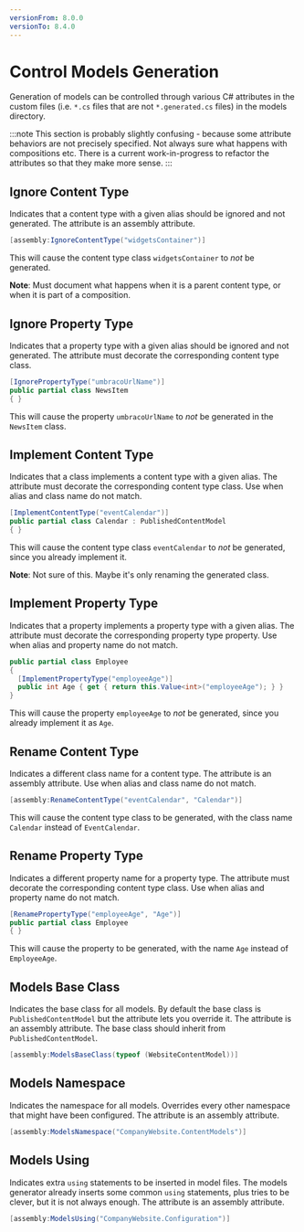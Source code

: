 ```yaml
---
versionFrom: 8.0.0
versionTo: 8.4.0
---
```


# Control Models Generation

Generation of models can be controlled through various C# attributes in the custom files (i.e. `*.cs` files that are not `*.generated.cs` files) in the models directory.

:::note
This section is probably slightly confusing - because some attribute behaviors are not precisely specified. Not always sure what happens with compositions etc. There is a current work-in-progress to refactor the attributes so that they make more sense.
:::

## Ignore Content Type

Indicates that a content type with a given alias should be ignored and not generated. The attribute is an assembly attribute.

```csharp
[assembly:IgnoreContentType("widgetsContainer")]
```

This will cause the content type class `widgetsContainer` to _not_ be generated.

**Note**: Must document what happens when it is a parent content type, or when it is part of a composition.

## Ignore Property Type

Indicates that a property type with a given alias should be ignored and not generated. The attribute must decorate the corresponding content type class.

```csharp
[IgnorePropertyType("umbracoUrlName")]
public partial class NewsItem
{ }
```

This will cause the property `umbracoUrlName` to _not_ be generated in the `NewsItem` class.

## Implement Content Type

Indicates that a class implements a content type with a given alias. The attribute must decorate the corresponding content type class. Use when alias and class name do not match.

```csharp
[ImplementContentType("eventCalendar")]
public partial class Calendar : PublishedContentModel
{ }
```

This will cause the content type class `eventCalendar` to _not_ be generated, since you already implement it.

**Note**: Not sure of this. Maybe it's only renaming the generated class.

## Implement Property Type

Indicates that a property implements a property type with a given alias. The attribute must decorate the corresponding property type property. Use when alias and property name do not match.

```csharp
public partial class Employee
{
  [ImplementPropertyType("employeeAge")]
  public int Age { get { return this.Value<int>("employeeAge"); } }
}
```

This will cause the property `employeeAge` to _not_ be generated, since you already implement it as `Age`.

## Rename Content Type

Indicates a different class name for a content type. The attribute is an assembly attribute. Use when alias and class name do not match.

```csharp
[assembly:RenameContentType("eventCalendar", "Calendar")]
```

This will cause the content type class to be generated, with the class name `Calendar` instead of `EventCalendar`.

## Rename Property Type

Indicates a different property name for a property type. The attribute must decorate the corresponding content type class. Use when alias and property name do not match.

```csharp
[RenamePropertyType("employeeAge", "Age")]
public partial class Employee
{ }
```

This will cause the property to be generated, with the name `Age` instead of `EmployeeAge`.

## Models Base Class

Indicates the base class for all models. By default the base class is `PublishedContentModel` but the attribute lets you override it. The attribute is an assembly attribute. The base class should inherit from `PublishedContentModel`.

```csharp
[assembly:ModelsBaseClass(typeof (WebsiteContentModel))]
```

## Models Namespace

Indicates the namespace for all models. Overrides every other namespace that might have been configured. The attribute is an assembly attribute.

```csharp
[assembly:ModelsNamespace("CompanyWebsite.ContentModels")]
```

## Models Using

Indicates extra `using` statements to be inserted in model files. The models generator already inserts some common `using` statements, plus tries to be clever, but it is not always enough. The attribute is an assembly attribute.

```csharp
[assembly:ModelsUsing("CompanyWebsite.Configuration")]
```
